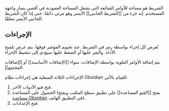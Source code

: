 الشريط هو مساحة للأوامر الشائعة التي يشغل المساحة العمودية في أقصي يسار واجهة المستخدم. إنه جزء من [[الشريط الجانبي]] الأيسر وهو مرئي دائمًا، حتى إذا كان الشريط الجانبي الأيسر مغلقًا.

## الإجراءات

تُعرض كل إجراء بواسطة رمز في الشريط. عند تحويم المؤشر فوقها، يتم عرض تلميح الأداة. والنقر عليها أو الضغط عليها سيؤدي إلى تنشيط الإجراء.

يتم إضافة الأوامر العلوية بواسطة الإضافات، سواء [[الإضافات الأساسية]] أو [[إضافات المجتمع]].

الإجراءات الثلاثة السفلية هي إجراءات نظام Obsidian للقيام بالأتي:

1. فتح قبو الأدوات الآخر.
2. الحصول على المساعدة (يفتح [[القبو المساعدة]] على تطبيق سطح المكتب ويفتح [مساعدة Obsidian](https://help.obsidian.md/Obsidian/Index) في التطبيق الهاتف).
3. فتح الإعدادات.
